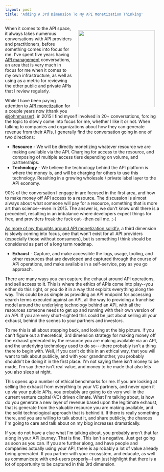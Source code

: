 ```yaml
---
layout: post
title: 'Adding A 3rd Dimension To My API Monetization Thinking'
---
```

<p><img style="padding: 15px;" src="https://s3.amazonaws.com/kinlane-productions/bw-icons/bw-dimensions-pricing.png" alt="" width="250" align="right" /></p>
<p>When it comes to the API space, it always takes numerous conversations with API providers and practitioners, before something comes into focus for me. I've spent five years having <a href="http://management.apievangelist.com">API management</a> conversations, an area that is very much in focus for me when it comes to my own infrastructure, as well as using as a metric for reviewing the other public and private APIs that I review regularly.</p>
<p>While I have been paying attention to <a href="http://monetization.apievangelist.com">API monetization</a> for a couple years now (thank you <a href="https://twitter.com/johnmusser">@johnmusser</a>), in 2015 I find myself involved in 20+ conversations, forcing the topic to slowly come into focus for me, whether I like it or not. When talking to companies and organizations about how they can generate revenue from their APIs, I generally find the conversation going in one of two directions:</p>
<ul>
<li><strong>Resource</strong> - We will be directly monetizing whatever resource we are making available via the API. Charging for access to the resource, and composing of multiple access tiers depending on volume, and partnerships.</li>
<li><strong>Technology</strong> - We believe the technology behind the API platform is where the money is, and will be charging for others to use this technology. Resulting in a growing wholesale / private label layer to the API economy.&nbsp;</li>
</ul>
<p>90% of the conversation I engage in are focused in the first area, and how to make money off API access to a resource. The discussion is almost always about what someone will pay for a resource, something that is more art than science--even in 2015. The answer is, we don't know until there is a precedent, resulting in an imbalance where developers expect things for free, and providers freak the fuck out--then call me. ;-)</p>
<p><a href="http://apievangelist.com/2015/09/08/catching-my-breath-on-my-api-monetization-ramblings-before-i-enter-into-some-new-conversations/">As more of my thoughts around API monetization solidfy</a>, a third dimension is slowly coming into focus, one that won't exist for all API providers (especially those without consumers), but is something I think should be considered as part of a long term roadmap.</p>
<ul>
<li><strong>Exhaust</strong> - Capture, and make accessible the logs, usage, tooling, and other resources that are developed and captured through the course of API operations, and make available in a self-service, pay as you go approach.</li>
</ul>
<p>There are many ways you can capture the exhaust around API operations, and sell access to it. This is where the ethics of APIs come into play--you either do this right, or you do it in a way that exploits everything along the way. This could be as simple as providing an API endpoint for accessing search terms executed against an API, all the way to providing a franchise model around the underlying technology behind an API, with all the resources someone needs to get up and running with their own version of an API. If you are very short-sighted this could be just about selling all your exhaust, behind the scenes to your partners and investors.</p>
<p>To me this is all about stepping back, and looking at the big picture. If you can't figure out a theoretical, 3rd dimension strategy for making money off the exhaust generated by the resource you are making available via an API, and the underlying technology used to do so---there probably isn't a thing there to begin with. Well, if you can't do this in an ethical way, that you will want to talk about publicly, and with your grandmother, you probably shouldn't be doing it in the first place. I'm not saying there isn't money to be made, I'm say there isn't real value, and money to be made that also lets you also sleep at night.</p>
<p>This opens up a number of ethical benchmarks for me. If you are looking at selling the exhaust from everything to your VC partners, and never open it up via your public APIs, you probably are going to do very well in the current venture capital (VC) driven climate. What I'm talking about, is how do you generate a new layer of revenue based upon the legitimate exhaust, that is generate from the valuable resource you are making available, and the solid technological approach that is behind it. If there is really something there, and you are willing to talk about it, and share publicly, the chances I'm going to care and talk about on my blog increases dramatically.</p>
<p>If you do not have a clue what I'm talking about, you probably aren't that far along in your API journey. That is fine. This isn't a negative. Just get going as soon as you can. If you are further along, and have people and companies actually using your API, there is ap robably a lot of value already being generated. If you partner with your ecosystem, and educate, as well as communicate with end-users properly--I am just highlight that there is a lot of opportunity to be captured in this 3rd dimension.</p>